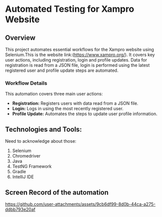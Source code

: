 # Automated Testing for Xampro Website
## Overview
This project automates essential workflows for the Xampro website using Selenium.This is the website link:(https://www.xampro.org/). It covers key user actions, including registration, login and profile updates. Data for registration is read from a JSON file, login is performed using the latest registered user and profile update steps are automated.


### Workflow Details
This automation covers three main user actions:
- **Registration:** Registers users with data read from a JSON file.
- **Login:** Logs in using the most recently registered user.
- **Profile Update:** Automates the steps to update user profile information.


## Technologies and Tools:
Need to acknowledge about those:
1. Selenium
2. Chromedriver
3. Java
4. TestNG Framework
5. Gradle
6. IntelliJ IDE


## Screen Record of the automation



https://github.com/user-attachments/assets/9cb6df99-8d0b-44ca-a275-ddbb793e20af


